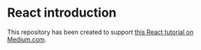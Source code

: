 # React introduction

This repository has been created to support [this React tutorial on Medium.com](http://www.comingsoon.com).
